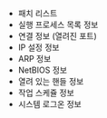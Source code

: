 * 패치 리스트
* 실행 프로세스 목록 정보
* 연결 정보 (열려진 포트)
* IP 설정 정보
* ARP 정보
* NetBIOS 정보
* 열려 있는 핸들 정보
* 작업 스케쥴 정보
* 시스템 로그온 정보
